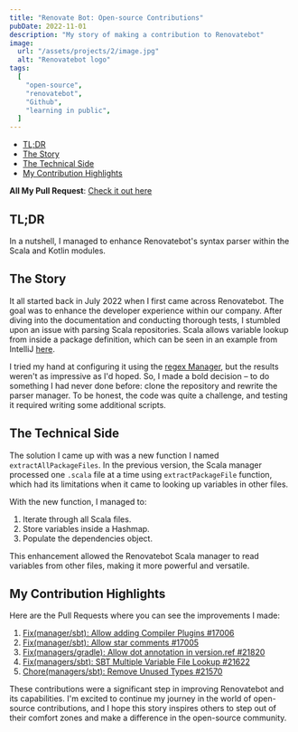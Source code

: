 ```yaml
---
title: "Renovate Bot: Open-source Contributions"
pubDate: 2022-11-01
description: "My story of making a contribution to Renovatebot"
image:
  url: "/assets/projects/2/image.jpg"
  alt: "Renovatebot logo"
tags:
  [
    "open-source",
    "renovatebot",
    "Github",
    "learning in public",
  ]
---
```


- [TL;DR](#tldr)
- [The Story](#the-story)
- [The Technical Side](#the-technical-side)
- [My Contribution Highlights](#my-contribution-highlights)

**All My Pull Request**: [Check it out here](https://github.com/renovatebot/renovate/pulls?q=is%3Apr+author%3Acjtim+)

## TL;DR

In a nutshell, I managed to enhance Renovatebot's syntax parser within the Scala and Kotlin modules.

## The Story

It all started back in July 2022 when I first came across Renovatebot. The goal was to enhance the developer experience within our company. After diving into the documentation and conducting thorough tests, I stumbled upon an issue with parsing Scala repositories. Scala allows variable lookup from inside a package definition, which can be seen in an example from IntelliJ [here](https://github.com/JetBrains/intellij-scala/blob/76efc6cfa54909926542d0138492d52a22aa65e3/project/dependencies.scala#L4).

I tried my hand at configuring it using the [regex Manager](https://docs.renovatebot.com/modules/manager/regex/), but the results weren't as impressive as I'd hoped. So, I made a bold decision – to do something I had never done before: clone the repository and rewrite the parser manager. To be honest, the code was quite a challenge, and testing it required writing some additional scripts.

## The Technical Side

The solution I came up with was a new function I named `extractAllPackageFiles`. In the previous version, the Scala manager processed one `.scala` file at a time using `extractPackageFile` function, which had its limitations when it came to looking up variables in other files. 

With the new function, I managed to:

1. Iterate through all Scala files.
2. Store variables inside a Hashmap.
3. Populate the dependencies object.

This enhancement allowed the Renovatebot Scala manager to read variables from other files, making it more powerful and versatile.

## My Contribution Highlights

Here are the Pull Requests where you can see the improvements I made:

1. [Fix(manager/sbt): Allow adding Compiler Plugins #17006](https://github.com/renovatebot/renovate/pull/17006)
2. [Fix(manager/sbt): Allow star comments #17005](https://github.com/renovatebot/renovate/pull/17005)
3. [Fix(managers/gradle): Allow dot annotation in version.ref #21820](https://github.com/renovatebot/renovate/pull/21820)
4. [Fix(managers/sbt): SBT Multiple Variable File Lookup #21622](https://github.com/renovatebot/renovate/pull/21622)
5. [Chore(managers/sbt): Remove Unused Types #21570](https://github.com/renovatebot/renovate/pull/21570)

These contributions were a significant step in improving Renovatebot and its capabilities. I'm excited to continue my journey in the world of open-source contributions, and I hope this story inspires others to step out of their comfort zones and make a difference in the open-source community.
